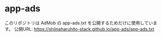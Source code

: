 # app-ads
このリポジトリは AdMob の app-ads.txt を公開するためだけに使用しています。
公開URL: https://shiinaharuhito-stack.github.io/app-ads/app-ads.txt
